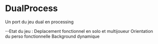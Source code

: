 # DualProcess
 Un port du jeu dual en processing

--Etat du jeu :
 Deplacement fonctionnel en solo et multijoueur
 Orientation du perso fonctionnelle
 Background dynamique
